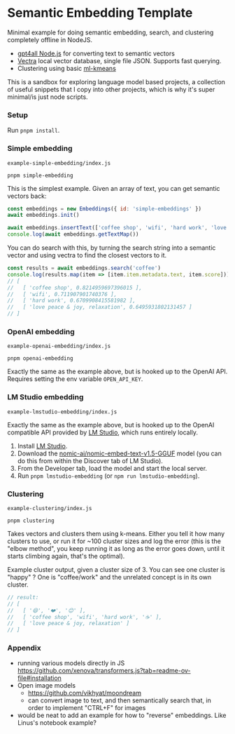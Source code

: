 # Semantic Embedding Template

Minimal example for doing semantic embedding, search, and clustering completely offline in NodeJS. 

- [gpt4all Node.js](https://www.npmjs.com/package/gpt4all) for converting text to semantic vectors
- [Vectra](https://github.com/Stevenic/vectra/) local vector database, single file JSON. Supports fast querying.
- Clustering using basic [ml-kmeans](https://www.npmjs.com/package/ml-kmeans)

This is a sandbox for exploring language model based projects, a collection of useful snippets that I copy into other projects, which is why it's super minimal/is just node scripts.

### Setup

Run `pnpm install`. 

### Simple embedding

`example-simple-embedding/index.js`

```
pnpm simple-embedding
```

This is the simplest example. Given an array of text, you can get semantic vectors back:

```javascript
const embeddings = new Embeddings({ id: 'simple-embeddings' })
await embeddings.init()

await embeddings.insertText(['coffee shop', 'wifi', 'hard work', 'love peace & joy, relaxation'])
console.log(await embeddings.getTextMap())
```

You can do search with this, by turning the search string into a semantic vector and using vectra to find the closest vectors to it.

```javascript
const results = await embeddings.search('coffee')
console.log(results.map(item => [item.item.metadata.text, item.score]))
// [
//   [ 'coffee shop', 0.8214959697396015 ],
//   [ 'wifi', 0.711907901740376 ],
//   [ 'hard work', 0.6709908415581982 ],
//   [ 'love peace & joy, relaxation', 0.6495931802131457 ]
// ]
```

### OpenAI embedding

`example-openai-embedding/index.js`

```
pnpm openai-embedding
```

Exactly the same as the example above, but is hooked up to the OpenAI API. Requires setting the env variable `OPEN_API_KEY`.

### LM Studio embedding

`example-lmstudio-embedding/index.js`

Exactly the same as the example above, but is hooked up to the OpenAI compatible API provided by [LM Studio](https://lmstudio.ai/), which runs entirely locally.

1. Install [LM Studio](https://lmstudio.ai/).
2. Download the [nomic-ai/nomic-embed-text-v1.5-GGUF](https://huggingface.co/nomic-ai/nomic-embed-text-v1.5-GGUF) model (you can do this from within the Discover tab of LM Studio).
3. From the Developer tab, load the model and start the local server.
4. Run `pnpm lmstudio-embedding` (or `npm run lmstudio-embedding`).

### Clustering

`example-clustering/index.js`

```
pnpm clustering
```

Takes vectors and clusters them using k-means. Either you tell it how many clusters to use, or run it for ~100 cluster sizes and log the error (this is the "elbow method", you keep running it as long as the error goes down, until it starts climbing again, that's the optimal).

Example cluster output, given a cluster size of 3. You can see one cluster is "happy" ? One is "coffee/work" and the unrelated concept is in its own cluster.

```javascript
// result:
// [
//   [ '😄', '❤️', '😊' ],
//   [ 'coffee shop', 'wifi', 'hard work', '☕' ],
//   [ 'love peace & joy, relaxation' ]
// ]
```

### Appendix

- running various models directly in JS
    https://github.com/xenova/transformers.js?tab=readme-ov-file#installation
- Open image models
    - https://github.com/vikhyat/moondream
    - can convert image to text, and then semantically search that, in order to implement "CTRL+F" for images
- would be neat to add an example for how to "reverse" embeddings. Like Linus's notebook example? 